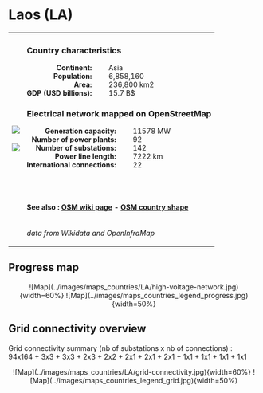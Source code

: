 # Laos (LA)

<table width="90%">
<tr>
<td>
<img src="http://commons.wikimedia.org/wiki/Special:FilePath/Flag%20of%20Laos.svg" width="250">
<br><br>
<img src="http://commons.wikimedia.org/wiki/Special:FilePath/Laos%20on%20the%20globe%20%28Asia%20centered%29.svg" width="250"></td>
<td>
<h3>Country characteristics</h3>
<div style="display: inline-block;text-align:right;margin-right:30px;font-weight: bold;">
Continent:<br>Population:<br>Area:<br>GDP (USD billions):
</div>
<div style="display: inline-block;">
Asia<br>6,858,160<br>236,800 km2<br>15.7 B$
</div>
<h3>Electrical network mapped on OpenStreetMap</h3>
<div style="display: inline-block;text-align:right;margin-right:30px;font-weight: bold;">Generation capacity:<br>
Number of power plants:<br>
Number of substations:<br>
Power line length:<br>
International connections:<br>
</div>
<div style="display: inline-block;">11578 MW<br>
92<br>
142<br>
7222 km<br>
22<br>
</div>

<br><br><h4>See also :
<a href="https://wiki.openstreetmap.org/wiki/Power_networks/Laos" target="_blank">OSM wiki page</a> -
<a href="https://openstreetmap.org/relation/49903" target="_blank">OSM country shape</a>
</h4>

<br><i>data from Wikidata and OpenInfraMap</i>
</td>
</tr>
</table>


## Progress map

<center>![Map](../images/maps_countries/LA/high-voltage-network.jpg){width=60%}
![Map](../images/maps_countries_legend_progress.jpg){width=50%}</center>



## Grid connectivity overview

Grid connectivity summary (nb of substations x nb of connections) :<br>94x164 + 3x3 + 3x3 + 2x3 + 2x2 + 2x1 + 2x1 + 2x1 + 1x1 + 1x1 + 1x1 + 1x1

<center>![Map](../images/maps_countries/LA/grid-connectivity.jpg){width=60%}
![Map](../images/maps_countries_legend_grid.jpg){width=50%}</center>

